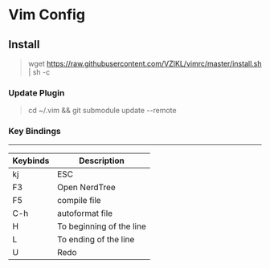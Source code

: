 # Vim Config

## Install

> wget https://raw.githubusercontent.com/VZIKL/vimrc/master/install.sh | sh -c

### Update Plugin

> cd ~/.vim && git submodule update --remote

### Key Bindings

---

| Keybinds | Description              |
| -------- | ------------------------ |
| kj       | ESC                      |
| F3       | Open NerdTree            |
| F5       | compile file             |
| C-h      | autoformat file          |
| H        | To beginning of the line |
| L        | To ending of the line    |
| U        | Redo                     |
